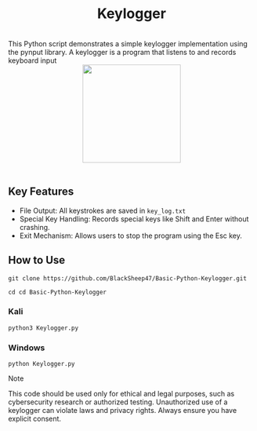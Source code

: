 <h1 align="center">Keylogger</h1><br>
This Python script demonstrates a simple keylogger implementation using the pynput library. A keylogger is a program that listens to and records keyboard input
<div align="center">
<img src="https://github.com/user-attachments/assets/1b37a7d5-110f-48b9-a8a3-178694440ca6" width="200" height="200"/>
</div>
<br>
<h2>Key Features</h2>

* File Output: All keystrokes are saved in `key_log.txt`
* Special Key Handling: Records special keys like Shift and Enter without crashing.
* Exit Mechanism: Allows users to stop the program using the Esc key.

<h2>How to Use</h2>

`git clone https://github.com/BlackSheep47/Basic-Python-Keylogger.git`<br>

`cd cd Basic-Python-Keylogger`

<h3>Kali</h3>

`python3 Keylogger.py`

<h3>Windows</h3>

`python Keylogger.py`

>[!Note]
>This code should be used only for ethical and legal purposes, such as cybersecurity research or authorized testing.
>Unauthorized use of a keylogger can violate laws and privacy rights. Always ensure you have explicit consent.


